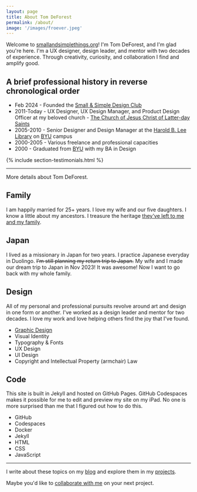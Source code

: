 ```yaml
---
layout: page
title: About Tom DeForest
permalink: /about/
image: '/images/froever.jpeg'
---
```


Welcome to [smallandsimplethings.org](https://www.smallandsimplethings.org)! I'm Tom DeForest, and I'm glad you're here. I'm a UX designer, design leader, and mentor with two decades of experience. Through creativity, curiosity, and collaboration I find and amplify good.

## A brief professional history in reverse chronological order

- Feb 2024 - Founded the [Small & Simple Design Club]({{site.baseurl}}/blog/design-club)
- 2011-Today - UX Designer, UX Design Manager, and Product Design Officer at my beloved church - [The Church of Jesus Christ of Latter-day Saints](https://www.churchofjesuschrist.org/?lang%253Deng)
- 2005-2010 - Senior Designer and Design Manager at the [Harold B. Lee Library](https://lib.byu.edu/) on [BYU](https://www.byu.edu/) campus
- 2000-2005 - Various freelance and professional capacities
- 2000 - Graduated from [BYU](https://www.byu.edu/) with my BA in Design

{% include section-testimonials.html %}

----
<div class="about__subtitle">
   <p><i class="fa-solid fa-arrow-down"></i> More details about Tom DeForest.</p>
</div>
<div class="container animate">
    <div class="row">
        <div class="col col-4 col-w-6 col-t-12">
            <h2>Family</h2>
            <p>I am happily married for 25+ years. I love my wife and our five daughters. I know a little about my ancestors. I treasure the heritage <a href="/project/a-walloon-family-in-america">they've left to me and my family</a>.</p>
        </div>
        <div class="col col-4 col-w-6 col-t-12">
            <h2>Japan</h2>
            <p>I lived as a missionary in Japan for two years. I practice Japanese everyday in Duolingo. <strike>I'm still planning my return trip to Japan.</strike> My wife and I made our dream trip to Japan in Nov 2023! It was awesome! Now I want to go back with my whole family.</p>
        </div>
    </div>
    <div class="row">
        <div class="col col-4 col-w-6 col-t-12">
            <h2>Design</h2>
            <p>All of my personal and professional pursuits revolve around art and design in one form or another. I've worked as a design leader and mentor for two decades. I love my work and love helping others find the joy that I've found.</p>
            <ul>
                <li><a href="{{site.baseurl}}/project/shirt-design">Graphic Design</a></li>
                <li>Visual Identity</li>
                <li>Typography & Fonts</li>
                <li>UX Design</li>
                <li>UI Design</li>
                <li>Copyright and Intellectual Property (armchair) Law</li>
            </ul>
        </div>
        <div class="col col-4 col-w-6 col-t-12">
            <h2>Code</h2>
            <p>This site is built in Jekyll and hosted on GitHub Pages. GitHub Codespaces makes it possible for me to edit and preview my site on my iPad. No one is more surprised than me that I figured out how to do this.</p>
            <ul>
                <li>GitHub</li>
                <li>Codespaces</li>
                <li>Docker</li>
                <li>Jekyll</li>
                <li>HTML</li>
                <li>CSS</li>
                <li>JavaScript</li>
            </ul>
        </div>
    </div>
</div>

---

I write about these topics on my [blog]({{site.baseurl}}/blog/) and explore them in my [projects]({{site.baseurl}}/projects/).

Maybe you'd like to [collaborate with me](mailto:hi@smallandsimplethings.org) on your next project.